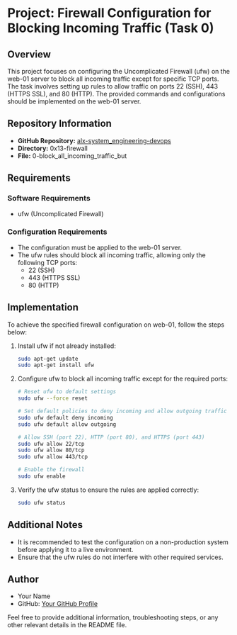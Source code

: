 # Project: Firewall Configuration for Blocking Incoming Traffic (Task 0)

## Overview

This project focuses on configuring the Uncomplicated Firewall (ufw) on the web-01 server to block all incoming traffic except for specific TCP ports. The task involves setting up rules to allow traffic on ports 22 (SSH), 443 (HTTPS SSL), and 80 (HTTP). The provided commands and configurations should be implemented on the web-01 server.

## Repository Information

- **GitHub Repository:** [alx-system_engineering-devops](https://github.com/your-username/alx-system_engineering-devops)
- **Directory:** 0x13-firewall
- **File:** 0-block_all_incoming_traffic_but

## Requirements

### Software Requirements

- ufw (Uncomplicated Firewall)

### Configuration Requirements

- The configuration must be applied to the web-01 server.
- The ufw rules should block all incoming traffic, allowing only the following TCP ports:
  - 22 (SSH)
  - 443 (HTTPS SSL)
  - 80 (HTTP)

## Implementation

To achieve the specified firewall configuration on web-01, follow the steps below:

1. Install ufw if not already installed:

   ```bash
   sudo apt-get update
   sudo apt-get install ufw
   ```

2. Configure ufw to block all incoming traffic except for the required ports:

   ```bash
   # Reset ufw to default settings
   sudo ufw --force reset

   # Set default policies to deny incoming and allow outgoing traffic
   sudo ufw default deny incoming
   sudo ufw default allow outgoing

   # Allow SSH (port 22), HTTP (port 80), and HTTPS (port 443)
   sudo ufw allow 22/tcp
   sudo ufw allow 80/tcp
   sudo ufw allow 443/tcp

   # Enable the firewall
   sudo ufw enable
   ```

3. Verify the ufw status to ensure the rules are applied correctly:

   ```bash
   sudo ufw status
   ```

## Additional Notes

- It is recommended to test the configuration on a non-production system before applying it to a live environment.
- Ensure that the ufw rules do not interfere with other required services.

## Author

- Your Name
- GitHub: [Your GitHub Profile](https://github.com/your-username)

Feel free to provide additional information, troubleshooting steps, or any other relevant details in the README file.
